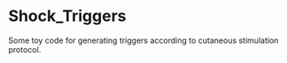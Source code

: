 # Shock_Triggers
Some toy code for generating triggers according to cutaneous stimulation protocol.
